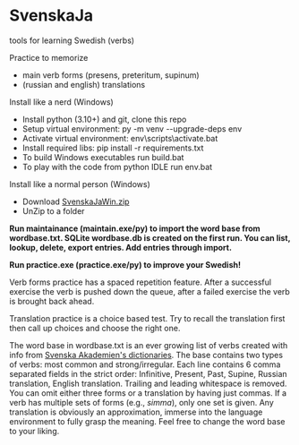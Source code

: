 # SvenskaJa
tools for learning Swedish (verbs)

Practice to memorize
* main verb forms (presens, preteritum, supinum)
* (russian and english) translations

Install like a nerd (Windows)
* Install python (3.10+) and git, clone this repo
* Setup virtual environment: py -m venv --upgrade-deps env
* Activate virtual environment: env\scripts\activate.bat
* Install required libs: pip install -r requirements.txt
* To build Windows executables run build.bat
* To play with the code from python IDLE run env.bat

Install like a normal person (Windows)
* Download [SvenskaJaWin.zip](https://github.com/ilya112358/SvenskaJa/blob/310323ade6cfb334c3b54d505d8d776784c5304f/executable/SvenskaJaWin.zip)
* UnZip to a folder

**Run maintainance (maintain.exe/py) to import the word base from wordbase.txt. SQLite wordbase.db is created on the first run. You can list, lookup, delete, export entries. Add entries through import.**

**Run practice.exe (practice.exe/py) to improve your Swedish!**

Verb forms practice has a spaced repetition feature. After a successful exercise the verb is pushed down the queue, after a failed exercise the verb is brought back ahead.

Translation practice is a choice based test. Try to recall the translation first then call up choices and choose the right one.

The word base in wordbase.txt is an ever growing list of verbs created with info from [Svenska Akademien's dictionaries](https://svenska.se/). The base contains two types of verbs: most common and strong/irregular. Each line contains 6 comma separated fields in the strict order: Infinitive, Present, Past, Supine, Russian translation, English translation. Trailing and leading whitespace is removed. You can omit either three forms or a translation by having just commas. If a verb has multiple sets of forms (e.g., *simma*), only one set is given. Any translation is obviously an approximation, immerse into the language environment to fully grasp the meaning. Feel free to change the word base to your liking.
